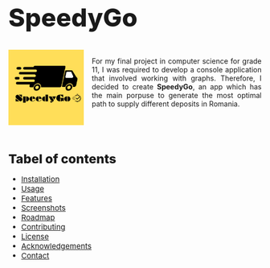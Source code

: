 <h1 style="font-weight: 800; font-size: 50px">SpeedyGo</h1>

<div style="display: flex; text-align: justify; gap: 1rem;">
    <img src="Documantation/SpeedyGo_LOGO.png" alt="Project Logo or Banner" width="150" height="150">
    <p>For my final project in computer science for grade 11, I was required to develop a console application that involved working with graphs. Therefore, I decided to create <b>SpeedyGo</b>, an app which has the main porpuse to generate the most optimal path to supply different deposits in Romania.</p>
</div>

<br>

<div>
    <h1 style="font-weight: 800; font-size: 25px">Tabel of contents</h1>
    <ul style="font-size: 15px">
        <li><a href="#installation">Installation</a></li>
        <li><a href="#usage">Usage</a></li>
        <li><a href="#features">Features</a></li>
        <li><a href="#screenshots">Screenshots</a></li>
        <li><a href="#roadmap">Roadmap</a></li>
        <li><a href="#contributing">Contributing</a></li>
        <li><a href="#license">License</a></li>
        <li><a href="#acknowledgements">Acknowledgements</a></li>
        <li><a href="#contact">Contact</a></li>
    </ul>
</div>
